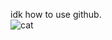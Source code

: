 
idk how to use github.<br>
![cat](https://i.kym-cdn.com/photos/images/original/002/486/154/c06.gif)
